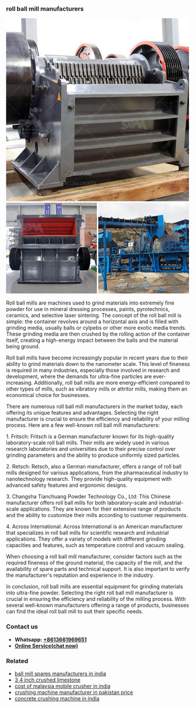 <h3>roll ball mill manufacturers</h3><img src='1708587281.jpg' alt=''><p>Roll ball mills are machines used to grind materials into extremely fine powder for use in mineral dressing processes, paints, pyrotechnics, ceramics, and selective laser sintering. The concept of the roll ball mill is simple: the container revolves around a horizontal axis and is filled with grinding media, usually balls or cylpebs or other more exotic media trends. These grinding media are then crushed by the rolling action of the container itself, creating a high-energy impact between the balls and the material being ground.</p><p>Roll ball mills have become increasingly popular in recent years due to their ability to grind materials down to the nanometer scale. This level of fineness is required in many industries, especially those involved in research and development, where the demands for ultra-fine particles are ever-increasing. Additionally, roll ball mills are more energy-efficient compared to other types of mills, such as vibratory mills or attritor mills, making them an economical choice for businesses.</p><p>There are numerous roll ball mill manufacturers in the market today, each offering its unique features and advantages. Selecting the right manufacturer is crucial to ensure the efficiency and reliability of your milling process. Here are a few well-known roll ball mill manufacturers:</p><p>1. Fritsch: Fritsch is a German manufacturer known for its high-quality laboratory-scale roll ball mills. Their mills are widely used in various research laboratories and universities due to their precise control over grinding parameters and the ability to produce uniformly sized particles.</p><p>2. Retsch: Retsch, also a German manufacturer, offers a range of roll ball mills designed for various applications, from the pharmaceutical industry to nanotechnology research. They provide high-quality equipment with advanced safety features and ergonomic designs.</p><p>3. Changsha Tianchuang Powder Technology Co., Ltd: This Chinese manufacturer offers roll ball mills for both laboratory-scale and industrial-scale applications. They are known for their extensive range of products and the ability to customize their mills according to customer requirements.</p><p>4. Across International: Across International is an American manufacturer that specializes in roll ball mills for scientific research and industrial applications. They offer a variety of models with different grinding capacities and features, such as temperature control and vacuum sealing.</p><p>When choosing a roll ball mill manufacturer, consider factors such as the required fineness of the ground material, the capacity of the mill, and the availability of spare parts and technical support. It is also important to verify the manufacturer's reputation and experience in the industry.</p><p>In conclusion, roll ball mills are essential equipment for grinding materials into ultra-fine powder. Selecting the right roll ball mill manufacturer is crucial in ensuring the efficiency and reliability of the milling process. With several well-known manufacturers offering a range of products, businesses can find the ideal roll ball mill to suit their specific needs.</p><h3>Contact us</h3><ul><li><strong>Whatsapp:&nbsp;<a href="https://wa.me/8613661969651">+8613661969651</a></strong></li><li><a href="https://swt.shibang-china.com/?git&amp;zhl&amp;roll ball mill manufacturers"><strong>Online Service(chat now)</strong></a></li></ul><h3>Related</h3><ul><li><a href='ball mill spares manufacturers in india.md'>ball mill spares manufacturers in india</a></li><li><a href='3 4 inch crushed limestone.md'>3 4 inch crushed limestone</a></li><li><a href='cost of malaysia mobile crusher in india.md'>cost of malaysia mobile crusher in india</a></li><li><a href='crushing machine manufacturer in pakistan price.md'>crushing machine manufacturer in pakistan price</a></li><li><a href='concrete crushing machine in india.md'>concrete crushing machine in india</a></li></ul>